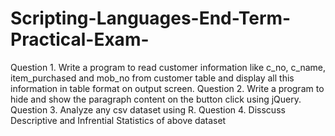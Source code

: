 # Scripting-Languages-End-Term-Practical-Exam-







Question 1.	Write a program to read customer information like c_no, c_name, item_purchased and mob_no from customer table and display all this information in table format on output screen.
Question 2. Write a program to hide and show the paragraph content on the button click using jQuery.
Question 3.  Analyze any csv dataset using R.
Question 4.  Disscuss Descriptive and Infrential Statistics of above dataset
